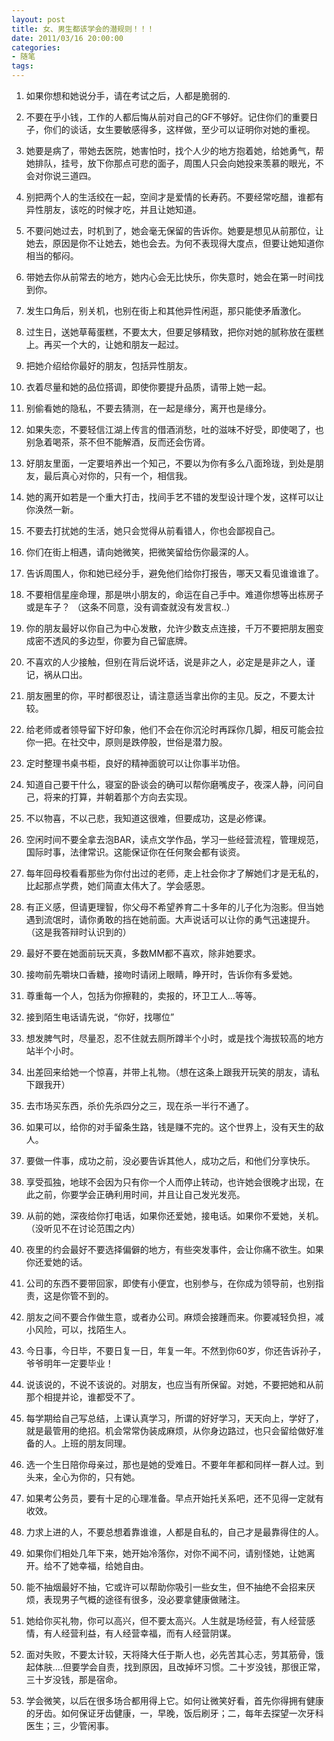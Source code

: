 ```yaml
---
layout: post
title: 女、男生都该学会的潜规则！！！
date: 2011/03/16 20:00:00
categories: 
- 随笔
tags: 
---
```


1. 如果你想和她说分手，请在考试之后，人都是脆弱的.　 

2. 不要在乎小钱，工作的人都后悔从前对自己的GF不够好。记住你们的重要日子，你们的谈话，女生要敏感得多，这样做，至少可以证明你对她的重视。 

3. 她要是病了，带她去医院，她害怕时，找个人少的地方抱着她，给她勇气，帮她排队，挂号，放下你那点可悲的面子，周围人只会向她投来羡慕的眼光，不会对你说三道四。 

4. 别把两个人的生活绞在一起，空间才是爱情的长寿药。不要经常吃醋，谁都有异性朋友，该吃的时候才吃，并且让她知道。 

5. 不要问她过去，时机到了，她会毫无保留的告诉你。她要是想见从前那位，让她去，原因是你不让她去，她也会去。为何不表现得大度点，但要让她知道你相当的郁闷。 

6. 带她去你从前常去的地方，她内心会无比快乐，你失意时，她会在第一时间找到你。 

7. 发生口角后，别关机，也别在街上和其他异性闲逛，那只能使矛盾激化。 

8. 过生日，送她草莓蛋糕，不要太大，但要足够精致，把你对她的腻称放在蛋糕上。再买一个大的，让她和朋友一起过。 

9. 把她介绍给你最好的朋友，包括异性朋友。 

10. 衣着尽量和她的品位搭调，即使你要提升品质，请带上她一起。 

11. 别偷看她的隐私，不要去猜测，在一起是缘分，离开也是缘分。 

12. 如果失恋，不要轻信江湖上传言的借酒消愁，吐的滋味不好受，即使喝了，也别急着喝茶，茶不但不能解酒，反而还会伤肾。 

13. 好朋友里面，一定要培养出一个知己，不要以为你有多么八面玲珑，到处是朋友，最后真心对你的，只有一个，相信我。 

14. 她的离开如若是一个重大打击，找间手艺不错的发型设计理个发，这样可以让你涣然一新。 

15. 不要去打扰她的生活，她只会觉得从前看错人，你也会鄙视自己。 

16. 你们在街上相遇，请向她微笑，把微笑留给伤你最深的人。 

17. 告诉周围人，你和她已经分手，避免他们给你打报告，哪天又看见谁谁谁了。 

18. 不要相信星座命理，那是哄小朋友的，命运在自己手中。难道你想等出栋房子或是车子？ （这条不同意，没有调查就没有发言权..） 

19. 你的朋友最好以你自己为中心发散，允许少数支点连接，千万不要把朋友圈变成密不透风的多边型，你要为自己留底牌。 

20. 不喜欢的人少接触，但别在背后说坏话，说是非之人，必定是是非之人，谨记，祸从口出。 

21. 朋友圈里的你，平时都很忍让，请注意适当拿出你的主见。反之，不要太计较。 

22. 给老师或者领导留下好印象，他们不会在你沉沦时再踩你几脚，相反可能会拉你一把。在社交中，原则是跌停股，世俗是潜力股。 

23. 定时整理书桌书柜，良好的精神面貌可以让你事半功倍。 

24. 知道自己要干什么，寝室的卧谈会的确可以帮你磨嘴皮子，夜深人静，问问自己，将来的打算，并朝着那个方向去实现。 

25. 不以物喜，不以己悲，我知道这很难，但要成功，这是必修课。 

26. 空闲时间不要全拿去泡BAR，读点文学作品，学习一些经营流程，管理规范，国际时事，法律常识。这能保证你在任何聚会都有谈资。 

27. 每年回母校看看那些为你付出过的老师，走上社会你才了解她们才是无私的，比起那点学费，她们简直太伟大了。学会感恩。 　　

28. 有正义感，但请更理智，你父母不希望养育二十多年的儿子化为泡影。但当她遇到流氓时，请你勇敢的挡在她前面。大声说话可以让你的勇气迅速提升。（这是我答辩时认识到的） 

29. 最好不要在她面前玩天真，多数MM都不喜欢，除非她要求。 

30. 接吻前先嚼块口香糖，接吻时请闭上眼睛，睁开时，告诉你有多爱她。 

31. 尊重每一个人，包括为你擦鞋的，卖报的，环卫工人...等等。 

32. 接到陌生电话请先说，“你好，找哪位” 

33. 想发脾气时，尽量忍，忍不住就去厕所蹲半个小时，或是找个海拔较高的地方站半个小时。 

34. 出差回来给她一个惊喜，并带上礼物。（想在这条上跟我开玩笑的朋友，请私下跟我开） 

35. 去市场买东西，杀价先杀四分之三，现在杀一半行不通了。 

36. 如果可以，给你的对手留条生路，钱是赚不完的。这个世界上，没有天生的敌人。 

37. 要做一件事，成功之前，没必要告诉其他人，成功之后，和他们分享快乐。 

38. 享受孤独，地球不会因为只有你一个人而停止转动，也许她会很晚才出现，在此之前，你要学会正确利用时间，并且让自己发光发亮。 

39. 从前的她，深夜给你打电话，如果你还爱她，接电话。如果你不爱她，关机。（没听见不在讨论范围之内） 

40. 夜里的约会最好不要选择偏僻的地方，有些突发事件，会让你痛不欲生。如果你还爱她的话。 

41. 公司的东西不要带回家，即使有小便宜，也别参与，在你成为领导前，也别指责，这是你管不到的。 

41. 朋友之间不要合作做生意，或者办公司。麻烦会接踵而来。你要减轻负担，减小风险，可以，找陌生人。 

42. 今日事，今日毕，不要日复一日，年复一年。不然到你60岁，你还告诉孙子，爷爷明年一定要毕业！ 

43. 说该说的，不说不该说的。对朋友，也应当有所保留。对她，不要把她和从前那个相提并论，谁都受不了。 

44. 每学期给自己写总结，上课认真学习，所谓的好好学习，天天向上，学好了，就是最管用的绝招。机会常常伪装成麻烦，从你身边路过，也只会留给做好准备的人。上班的朋友同理。 

45. 选一个生日陪你母亲过，那也是她的受难日。不要年年都和同样一群人过。到头来，全心为你的，只有她。 

46. 如果考公务员，要有十足的心理准备。早点开始托关系吧，还不见得一定就有收效。 

47. 力求上进的人，不要总想着靠谁谁，人都是自私的，自己才是最靠得住的人。 

48. 如果你们相处几年下来，她开始冷落你，对你不闻不问，请别怪她，让她离开。给不了她幸福，给她自由。 

49.  能不抽烟最好不抽，它或许可以帮助你吸引一些女生，但不抽绝不会招来厌烦，表现男子气概的途径有很多，没必要拿健康做赌注。 

50. 她给你买礼物，你可以高兴，但不要太高兴。人生就是场经营，有人经营感情，有人经营利益，有人经营幸福，而有人经营阴谋。 

51. 面对失败，不要太计较，天将降大任于斯人也，必先苦其心志，劳其筋骨，饿起体肤....但要学会自责，找到原因，且改掉坏习惯。二十岁没钱，那很正常，三十岁没钱，那是宿命。 

52. 学会微笑，以后在很多场合都用得上它。如何让微笑好看，首先你得拥有健康的牙齿。如何保证牙齿健康，一，早晚，饭后刷牙；二，每年去探望一次牙科医生；三，少管闲事。
